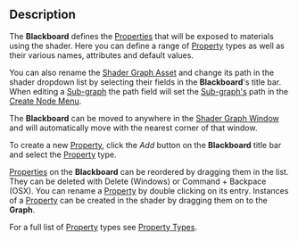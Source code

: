 ## Description

The **Blackboard** defines the [Properties](https://docs.unity3d.com/Manual/SL-Properties.html) that will be exposed to materials using the shader. Here you can define a range of [Property](https://docs.unity3d.com/Manual/SL-Properties.html) types as well as their various names, attributes and default values.

You can also rename the [Shader Graph Asset](Shader-Graph-Asset.md) and change its path in the shader dropdown list by selecting their fields in the **Blackboard**'s title bar. When editing a [Sub-graph](Sub-graph.md) the path field will set the [Sub-graph's](Sub-graph.md) path in the [Create Node Menu](Create-Node-Menu.md).

The **Blackboard** can be moved to anywhere in the [Shader Graph Window](Shader-Graph-Window.md) and will automatically move with the nearest corner of that window.

To create a new [Property](https://docs.unity3d.com/Manual/SL-Properties.html), click the *Add* button on the **Blackboard** title bar and select the [Property](https://docs.unity3d.com/Manual/SL-Properties.html) type.

[Properties](https://docs.unity3d.com/Manual/SL-Properties.html) on the **Blackboard** can be reordered by dragging them in the list. They can be deleted with Delete (Windows) or Command + Backpace (OSX). You can rename a [Property](https://docs.unity3d.com/Manual/SL-Properties.html) by double clicking on its entry. Instances of a [Property](https://docs.unity3d.com/Manual/SL-Properties.html) can be created in the shader by dragging them on to the **Graph**.

For a full list of [Property](https://docs.unity3d.com/Manual/SL-Properties.html) types see [Property Types](Property-Types.md).
